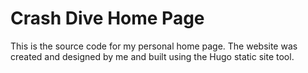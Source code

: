 # Crash Dive Home Page #
This is the source code for my personal home page. The website was created and designed by me and built using the Hugo static site tool.

